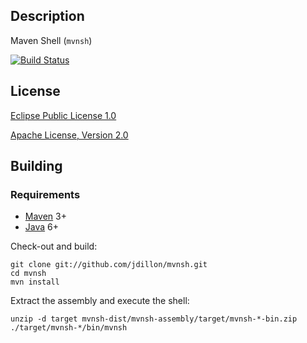<!--

    Copyright (c) 2009-present the original author or authors.

    All rights reserved. This program and the accompanying materials
    are made available under the terms of the Eclipse Public License v1.0
    and Apache License v2.0 which accompanies this distribution.

    The Eclipse Public License is available at
      http://www.eclipse.org/legal/epl-v10.html

    The Apache License v2.0 is available at
      http://www.apache.org/licenses/LICENSE-2.0.html

    You may elect to redistribute this code under either of these licenses.

-->
Description
-----------

Maven Shell (`mvnsh`)

[![Build Status](https://travis-ci.org/jdillon/mvnsh.svg?branch=master)](https://travis-ci.org/jdillon/mvnsh)

License
-------

[Eclipse Public License 1.0](http://www.eclipse.org/org/documents/epl-v10.html)

[Apache License, Version 2.0](http://www.apache.org/licenses/LICENSE-2.0.txt)

Building
--------

### Requirements

* [Maven](http://maven.apache.org) 3+
* [Java](http://java.sun.com/) 6+

Check-out and build:

    git clone git://github.com/jdillon/mvnsh.git
    cd mvnsh
    mvn install

Extract the assembly and execute the shell:

    unzip -d target mvnsh-dist/mvnsh-assembly/target/mvnsh-*-bin.zip
    ./target/mvnsh-*/bin/mvnsh
